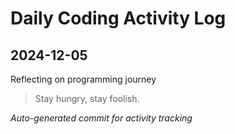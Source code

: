 # Daily Coding Activity Log

## 2024-12-05

Reflecting on programming journey

> Stay hungry, stay foolish.

*Auto-generated commit for activity tracking*
